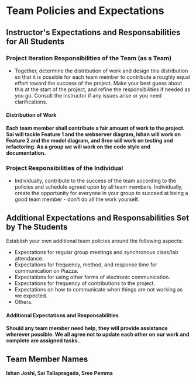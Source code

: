 # Team Policies and Expectations

## Instructor's Expectations and Responsabilities for All Students

### Project Iteration Responsibilities of the Team (as a Team)

- Together, determine the distribution of work and design this distribution so that it is possible for each team member to contribute a roughly equal effort toward the success of the project. Make your best guess about this at the start of the project, and refine the responsibilities if needed as you go. Consult the instructor if any issues arise or you need clarifications.

#### Distribution of Work

**Each team member shall contribute a fair amount of work to the project. Sai will tackle Feature 1 and the webserver diagram, Ishan will work on Feature 2 and the model diagram, and Sree will work on testing and refactoring. As a group we will work on the code style and documentation.**

### Project Responsibilities of the Individual

- Individually, contribute to the success of the team according to the policies and schedule agreed upon by all team members. Individually, create the opportunity for everyone in your group to succeed at being a good team member - don't do all the work yourself.

## Additional Expectations and Responsabilities Set by The Students

Establish your own additional team policies around the following aspects:

- Expectations for regular group meetings and synchronous class/lab attendance.
- Expectations for frequency, method, and response time for communication on Piazza.
- Expectations for using other forms of electronic communication.
- Expectations for frequency of contributions to the project.
- Expectations on how to communicate when things are not working as we expected.
- Others.

#### Additional Expectations and Responsabilities

**Should any team member need help, they will provide assistance wherever possible. We all agree not to update each other on our work and complete are assigned tasks.**.

## Team Member Names

**Ishan Joshi, Sai Tallapragada, Sree Pemma**
